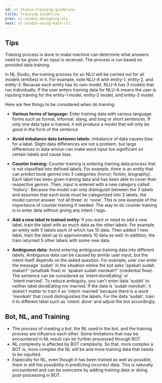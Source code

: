 ```yaml
---
id: nl-studio-training-guideline
title: Training Guideline
prev: nl-studio-designing-nlu
next: nl-studio-using-kata-cli
---
```


## Tips

Training process is done to make machine can determine what answers need to be given if an input is received. The process is run based on provided data training.

In NL Studio, the training process for an NLU will be carried out for all models (entities) in it. For example, note NLU-A with entity-1, entity-2, and entity-3. Because each entity has its own model, NLU-A has 3 models that run individually. If the user enters training data for NLU-A means the user is inputing training for the entity-1 model, entity-2 model, and entity-3 model.

Here are few things to be considered when do training:

- **Various forms of language:** Enter training data with various language forms such as formal, informal, slang, and long or short sentences. If only one data type is trained, it will produce a model that will only be good in the form of the sentence

- **Avoid imbalance data between labels:** Imbalance of data causes bias for a label. Slight data differences are not a problem, but large differences in data amoun can make word input too significant on certain labels and cause bias.

- **Counter training:** Counter training is entering training data process that is not classified into defined labels.
  For example, there is an entity that can predict book genres into 3 categories (horror, fiction, biography). Each label has been given training data and has been able to cover their respective genres. Then, input is entered with a new category called 'history'. Because the model can only distinguish between the 3 labels and assumes that each book must be categorized into 3 labels, the model cannot answer 'not all three' or 'none'. This is one example of the importance of counter training if needed. The way to do counter training is to enter data without giving any intent / tags.

- **Add a new label to trained entity:** If you want or need to add a new label, train the label with as much data as the other labels. For example an entity with 5 labels each of which has 10 data. Then added 1 new label, train the label up to approximately 10 data as well. In addition, the train returned 5 other labels with some new data.

- **Ambiguous data:** Avoid entering ambiguous training data into different labels. Ambiguous data can be caused by similar user input, but the intent itself depends on the asked question. For example, user can enter the message 'sudah' in the situation where the bot asks 'apakah sudah makan?' (smalltalk flow) or 'apakah sudah menikah?' (credential flow). The sentence can be considered as 'intent:doneEating' or 'intent:married'. To reduce ambiguity, you can't enter data 'sudah' to neither label doneEating nor married. If the data is 'sudah menikah', it doesn't matter to train it as 'intent: married' because there is a word 'menikah' that could distinguishes the labels. For the ∂ata 'sudah', train it to different label such as 'intent: done' and adjust the bot accordingly.

## Bot, NL, and Training

- The process of creating a bot, the NL used in the bot, and the training process are influence each other. Some limitations that may be encountered in NL result can be further processed through BOT.
- NL complexity is affected by BOT complexity. So that, more complex a BOT is, more complex the NL will be and more training data that needs to be inputted.
- Especially for NL, even though it has been trained as well as possible, there is still the possibility in predicting incorrect data. This is naturally encountered and can be overcome by adding training data or doing post-processing in BOT.
